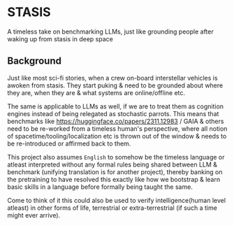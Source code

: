 # STASIS
A timeless take on benchmarking LLMs, just like grounding people after waking up from stasis in deep space

## Background

Just like most sci-fi stories, when a crew on-board interstellar vehicles is awoken from stasis. They start puking & need to be grounded about where they are, when they are & what systems are online/offline etc.

The same is applicable to LLMs as well, if we are to treat them as cognition engines instead of being relegated as stochastic parrots. This means that benchmarks like https://huggingface.co/papers/2311.12983 / GAIA & others need to be re-worked from a timeless human's perspective, where all notion of spacetime/tooling/localization etc is thrown out of the window & needs to be re-introduced or affirmed back to them. 

This project also assumes ```English``` to somehow be the timeless language or atleast interpreted without any formal rules being shared between LLM & benchmark (unifying translation is for another project), thereby banking on the pretraining to have resolved this exactly like how we bootstrap & learn basic skills in a language before formally being taught the same.

Come to think of it this could also be used to verify intelligence(human level atleast) in other forms of life, terrestrial or extra-terrestrial (if such a time might ever arrive).
